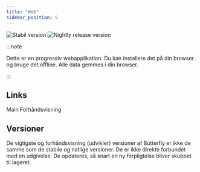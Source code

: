 ```yaml
---
title: "Web"
sidebar_position: 5
---
```


![Stabil version](https://img.shields.io/badge/dynamic/yaml?color=c4840d&label=Stable&query=%24.version&url=https%3A%2F%2Fraw.githubusercontent.com%2FLinwoodDev%2Fbutterfly%2Fstable%2Fapp%2Fpubspec.yaml&style=for-the-badge) ![Nightly release version](https://img.shields.io/badge/dynamic/yaml?color=f7d28c&label=Nightly&query=%24.version&url=https%3A%2F%2Fraw.githubusercontent.com%2FLinwoodDev%2Fbutterfly%2Fnightly%2Fapp%2Fpubspec.yaml&style=for-the-badge)

:::note

Dette er en progressiv webapplikation. Du kan installere det på din browser og bruge det offline. Alle data gemmes i din browser.

:::


## Links

<div className="row margin-bottom--lg padding--sm">
<Link className="button button--outline button--info button--lg margin--sm" href="https://butterfly.linwood.dev">
  Main
</Link>
<Link className="button button--outline button--danger button--lg margin--sm" href="https://preview.butterfly.linwood.dev">
  Forhåndsvisning
</Link>
</div>

## Versioner

De vigtigste og forhåndsvisning (udvikler) versioner af Butterfly er ikke de samme som de stabile og natlige versioner. De er ikke direkte forbundet med en udgivelse. De opdateres, så snart en ny forpligtelse bliver skubbet til lageret.
